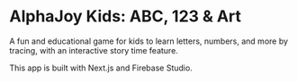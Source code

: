 # AlphaJoy Kids: ABC, 123 & Art

A fun and educational game for kids to learn letters, numbers, and more by tracing, with an interactive story time feature.

This app is built with Next.js and Firebase Studio.
